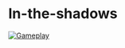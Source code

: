# In-the-shadows

[![Gameplay](https://i9.ytimg.com/vi_webp/g1bKW6_eIdo/mqdefault.webp?sqp=COSIvpAG&rs=AOn4CLCA_JTqfaI4DodqTWghKaydFhwCPA)](https://youtu.be/g1bKW6_eIdo)
